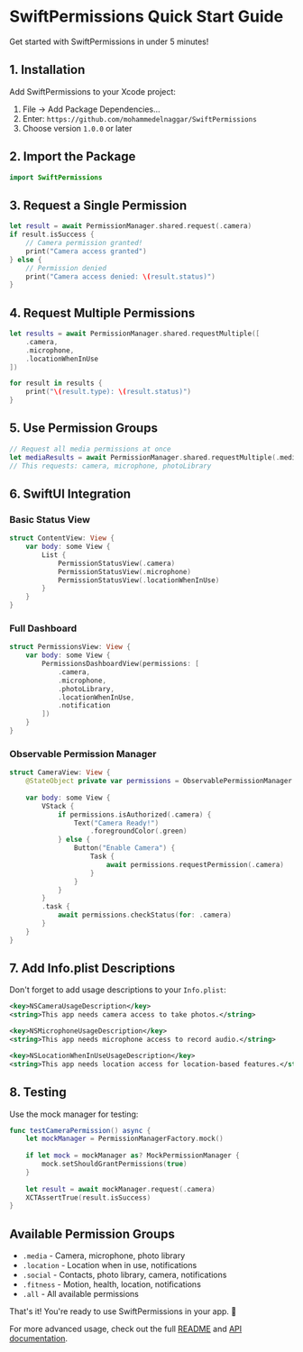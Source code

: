 # SwiftPermissions Quick Start Guide

Get started with SwiftPermissions in under 5 minutes!

## 1. Installation

Add SwiftPermissions to your Xcode project:

1. File → Add Package Dependencies...
2. Enter: `https://github.com/mohammedelnaggar/SwiftPermissions`
3. Choose version `1.0.0` or later

## 2. Import the Package

```swift
import SwiftPermissions
```

## 3. Request a Single Permission

```swift
let result = await PermissionManager.shared.request(.camera)
if result.isSuccess {
    // Camera permission granted!
    print("Camera access granted")
} else {
    // Permission denied
    print("Camera access denied: \(result.status)")
}
```

## 4. Request Multiple Permissions

```swift
let results = await PermissionManager.shared.requestMultiple([
    .camera,
    .microphone,
    .locationWhenInUse
])

for result in results {
    print("\(result.type): \(result.status)")
}
```

## 5. Use Permission Groups

```swift
// Request all media permissions at once
let mediaResults = await PermissionManager.shared.requestMultiple(.media)
// This requests: camera, microphone, photoLibrary
```

## 6. SwiftUI Integration

### Basic Status View
```swift
struct ContentView: View {
    var body: some View {
        List {
            PermissionStatusView(.camera)
            PermissionStatusView(.microphone)
            PermissionStatusView(.locationWhenInUse)
        }
    }
}
```

### Full Dashboard
```swift
struct PermissionsView: View {
    var body: some View {
        PermissionsDashboardView(permissions: [
            .camera,
            .microphone,
            .photoLibrary,
            .locationWhenInUse,
            .notification
        ])
    }
}
```

### Observable Permission Manager
```swift
struct CameraView: View {
    @StateObject private var permissions = ObservablePermissionManager.shared
    
    var body: some View {
        VStack {
            if permissions.isAuthorized(.camera) {
                Text("Camera Ready!")
                    .foregroundColor(.green)
            } else {
                Button("Enable Camera") {
                    Task {
                        await permissions.requestPermission(.camera)
                    }
                }
            }
        }
        .task {
            await permissions.checkStatus(for: .camera)
        }
    }
}
```

## 7. Add Info.plist Descriptions

Don't forget to add usage descriptions to your `Info.plist`:

```xml
<key>NSCameraUsageDescription</key>
<string>This app needs camera access to take photos.</string>

<key>NSMicrophoneUsageDescription</key>
<string>This app needs microphone access to record audio.</string>

<key>NSLocationWhenInUseUsageDescription</key>
<string>This app needs location access for location-based features.</string>
```

## 8. Testing

Use the mock manager for testing:

```swift
func testCameraPermission() async {
    let mockManager = PermissionManagerFactory.mock()
    
    if let mock = mockManager as? MockPermissionManager {
        mock.setShouldGrantPermissions(true)
    }
    
    let result = await mockManager.request(.camera)
    XCTAssertTrue(result.isSuccess)
}
```

## Available Permission Groups

- `.media` - Camera, microphone, photo library
- `.location` - Location when in use, notifications
- `.social` - Contacts, photo library, camera, notifications
- `.fitness` - Motion, health, location, notifications
- `.all` - All available permissions

That's it! You're ready to use SwiftPermissions in your app. 🎉

For more advanced usage, check out the full [README](README.md) and [API documentation](Documentation/).
